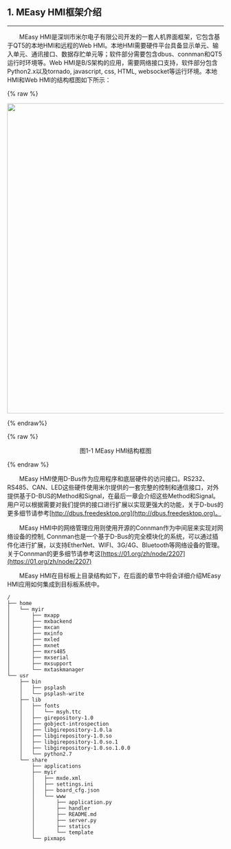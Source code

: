 ## 1. MEasy HMI框架介绍

---

&emsp;&emsp;MEasy HMI是深圳市米尔电子有限公司开发的一套人机界面框架，它包含基于QT5的本地HMI和远程的Web HMI。本地HMI需要硬件平台具备显示单元、输入单元、通讯接口、数据存贮单元等；软件部分需要包含dbus、connman和QT5运行时环境等。Web HMI是B/S架构的应用，需要网络接口支持，软件部分包含Python2.x以及tornado, javascript, css, HTML, websocket等运行环境。本地HMI和Web HMI的结构框图如下所示：

{% raw %}
<div  align="center" >
<img src="/imagech/hmi_framework.jpg",alt="cover", width=720 >
</div>

{% endraw%}


{% raw %}
<div align="center" > 图1-1 MEasy HMI结构框图 </div>
<p></p>
{% endraw %}  


&emsp;&emsp;MEasy HMI使用D-Bus作为应用程序和底层硬件的访问接口。RS232、RS485、CAN、LED这些硬件使用米尔提供的一套完整的控制和通信接口，对外提供基于D-BUS的Method和Signal，在最后一章会介绍这些Method和Signal。用户可以根据需要对我们提供的接口进行扩展以实现更强大的功能，关于D-bus的更多细节请参考[http://dbus.freedesktop.org](http://dbus.freedesktop.org)。

&emsp;&emsp;MEasy HMI中的网络管理应用则使用开源的Connman作为中间层来实现对网络设备的控制, Connman也是一个基于D-Bus的完全模块化的系统，可以通过插件化进行扩展，以支持EtherNet、WIFI、3G/4G、Bluetooth等网络设备的管理。关于Connman的更多细节请参考这[https://01.org/zh/node/2207](https://01.org/zh/node/2207)

&emsp;&emsp;MEasy HMI在目标板上目录结构如下，在后面的章节中将会详细介绍MEasy HMI应用如何集成到目标板系统中。  

```
/
├── home
│   └── myir
│       ├── mxapp
│       ├── mxbackend
│       ├── mxcan
│       ├── mxinfo
│       ├── mxled
│       ├── mxnet
│       ├── mxrs485
│       ├── mxserial
│       ├── mxsupport
│       └── mxtaskmanager
└── usr
    ├── bin
    │   ├── psplash
    │   └── psplash-write
    ├── lib
    │   ├── fonts
    │   │   └── msyh.ttc
    │   ├── girepository-1.0
    │   ├── gobject-introspection
    │   ├── libgirepository-1.0.la
    │   ├── libgirepository-1.0.so
    │   ├── libgirepository-1.0.so.1
    │   ├── libgirepository-1.0.so.1.0.0
    │   └── python2.7
    └── share
        ├── applications
        ├── myir
        │   ├── mxde.xml
        │   ├── settings.ini
        │   ├── board_cfg.json
        │   └── www
        │       ├── application.py
        │       ├── handler
        │       ├── README.md
        │       ├── server.py
        │       ├── statics
        │       └── template
        └── pixmaps
```